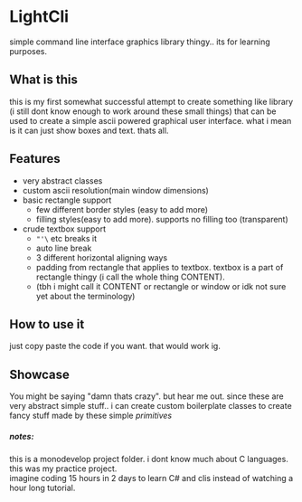 # LightCli
 simple command line interface graphics library thingy.. its for learning purposes.  
 
 ## What is this
 this is my first somewhat successful attempt to create something like library (i still dont know enough to work around these small things) that can be used to create a simple ascii powered graphical user interface. what i mean is it can just show boxes and text. thats all.
 
 ## Features
 - very abstract classes
 - custom ascii resolution(main window dimensions)
 - basic rectangle support 
   - few different border styles (easy to add more)
   - filling styles(easy to add more). supports no filling too (transparent)
 - crude textbox support
   - `"'\` etc breaks it
   - auto line break
   - 3 different horizontal aligning ways
   - padding from rectangle that applies to textbox. textbox is a part of rectangle thingy (i call the whole thing CONTENT).
   - (tbh i might call it CONTENT or rectangle or window or idk not sure yet about the terminology)  
## How to use it
just copy paste the code if you want. that would work ig. 

## Showcase
You might be saying "damn thats crazy". but hear me out. since these are very abstract simple stuff.. i can create custom boilerplate classes to create fancy stuff made by these simple _primitives_









 
 ##### notes: 
 this is a monodevelop project folder. i dont know much about C languages. this was my practice project.  
 imagine coding 15 hours in 2 days to learn C# and clis instead of watching a hour long tutorial. 

